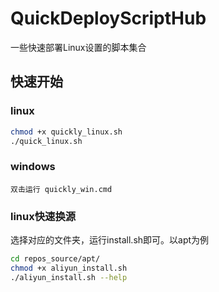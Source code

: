 # QuickDeployScriptHub

一些快速部署Linux设置的脚本集合

## 快速开始

### linux

```bash
chmod +x quickly_linux.sh
./quick_linux.sh
```

### windows

```text
双击运行 quickly_win.cmd
```

### linux快速换源

选择对应的文件夹，运行install.sh即可。以apt为例

```bash
cd repos_source/apt/
chmod +x aliyun_install.sh
./aliyun_install.sh --help
```